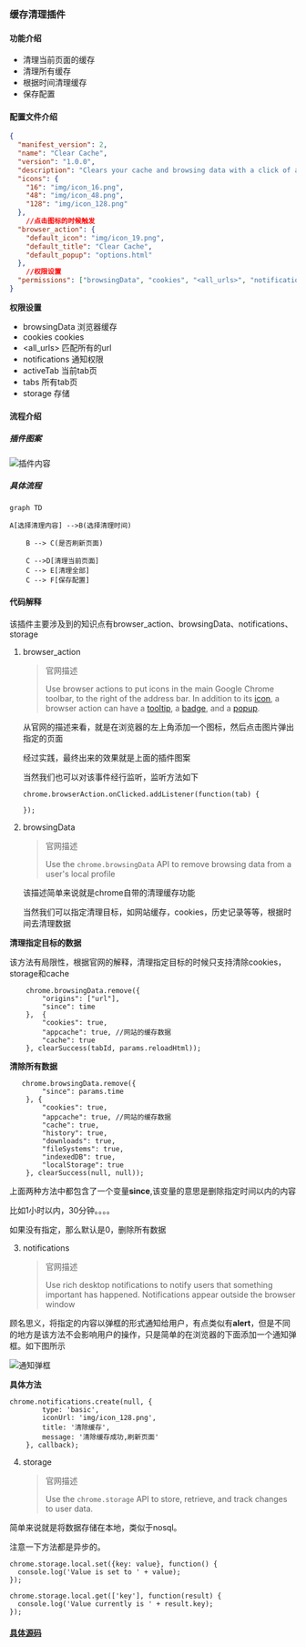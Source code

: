 ### 缓存清理插件

#### 功能介绍

- 清理当前页面的缓存
- 清理所有缓存
- 根据时间清理缓存
- 保存配置

#### 配置文件介绍

```json
{
  "manifest_version": 2,
  "name": "Clear Cache",
  "version": "1.0.0",
  "description": "Clears your cache and browsing data with a click of a button",
  "icons": {
    "16": "img/icon_16.png",
    "48": "img/icon_48.png",
    "128": "img/icon_128.png"
  },
    //点击图标的时候触发
  "browser_action": {
    "default_icon": "img/icon_19.png",
    "default_title": "Clear Cache",
    "default_popup": "options.html"
  },
    //权限设置 
  "permissions": ["browsingData", "cookies", "<all_urls>", "notifications", "activeTab", "tabs","storage"]
}
```

**权限设置**

- browsingData 浏览器缓存
- cookies cookies
- <all_urls>  匹配所有的url
- notifications 通知权限
- activeTab   当前tab页
- tabs 所有tab页
- storage  存储

#### 流程介绍



##### **插件图案**

![插件内容](http://121.37.17.42:28080/articleImg/20210129/20210129_13432412.png)

##### 具体流程

```mermaid
graph TD

A[选择清理内容] -->B(选择清理时间)

    B --> C(是否刷新页面)

    C -->D[清理当前页面]
    C --> E[清理全部]
    C --> F[保存配置]

```



#### 代码解释

该插件主要涉及到的知识点有browser_action、browsingData、notifications、storage

1. browser_action

   

   > 官网描述
   >
   > Use browser actions to put icons in the main Google Chrome toolbar, to the right of the address bar. In addition to its [icon](https://developer.chrome.com/docs/extensions/reference/browserAction/#icon), a browser action can have a [tooltip](https://developer.chrome.com/docs/extensions/reference/browserAction/#tooltip), a [badge](https://developer.chrome.com/docs/extensions/reference/browserAction/#badge), and a [popup](https://developer.chrome.com/docs/extensions/reference/browserAction/#popups).

   从官网的描述来看，就是在浏览器的左上角添加一个图标，然后点击图片弹出指定的页面

   经过实践，最终出来的效果就是上面的插件图案

   当然我们也可以对该事件经行监听，监听方法如下

   ```
   chrome.browserAction.onClicked.addListener(function(tab) {
     
   });
   ```

2. browsingData

   > 官网描述
   >
   > Use the `chrome.browsingData` API to remove browsing data from a user's local profile

   该描述简单来说就是chrome自带的清理缓存功能

   当然我们可以指定清理目标，如网站缓存，cookies，历史记录等等，根据时间去清理数据

 **清理指定目标的数据**

该方法有局限性，根据官网的解释，清理指定目标的时候只支持清除cookies，storage和cache

```
    chrome.browsingData.remove({
        "origins": ["url"],
        "since": time
    },  {
        "cookies": true,
        "appcache": true, //网站的缓存数据
        "cache": true
    }, clearSuccess(tabId, params.reloadHtml));
```

**清除所有数据**

```
   chrome.browsingData.remove({
        "since": params.time
    }, {
        "cookies": true,
        "appcache": true, //网站的缓存数据
        "cache": true,
        "history": true,
        "downloads": true,
        "fileSystems": true,
        "indexedDB": true,
        "localStorage": true
    }, clearSuccess(null, null));
```

上面两种方法中都包含了一个变量**since**,该变量的意思是删除指定时间以内的内容

比如1小时以内，30分钟。。。。

如果没有指定，那么默认是0，删除所有数据

3. notifications

   > 官网描述
   >
   > Use rich desktop notifications to notify users that something important has happened. Notifications appear outside the browser window

顾名思义，将指定的内容以弹框的形式通知给用户，有点类似有**alert**，但是不同的地方是该方法不会影响用户的操作，只是简单的在浏览器的下面添加一个通知弹框。如下图所示

![通知弹框](http://121.37.17.42:28080/articleImg/20210129/20210129_13432529.png)

**具体方法**

```
chrome.notifications.create(null, {
        type: 'basic',
        iconUrl: 'img/icon_128.png',
        title: '清除缓存',
        message: '清除缓存成功,刷新页面'
    }, callback);
```



4. storage

   > 官网描述
   >
   > Use the `chrome.storage` API to store, retrieve, and track changes to user data.

简单来说就是将数据存储在本地，类似于nosql。

注意一下方法都是异步的。

```
chrome.storage.local.set({key: value}, function() {
  console.log('Value is set to ' + value);
});

chrome.storage.local.get(['key'], function(result) {
  console.log('Value currently is ' + result.key);
});
```



#### [具体源码]()